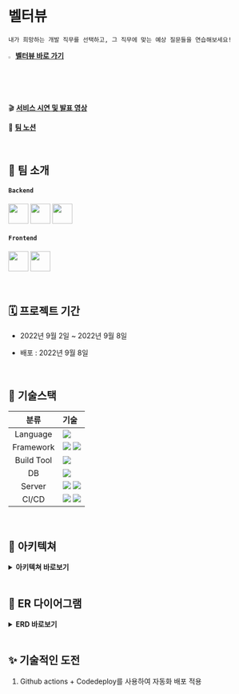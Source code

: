 # 벨터뷰

`내가 희망하는 개발 직무를 선택하고, 그 직무에 맞는 예상 질문들을 연습해보세요!`

<img src="https://www.notion.so/image/https%3A%2F%2Fapi.time.com%2Fwp-content%2Fuploads%2F2016%2F02%2Fyoung-man-job-interview-rear-view.jpg%3Fquality%3D85%26w%3D1200%26h%3D628%26crop%3D1?table=block&id=5bf85be1-8332-479e-a6cc-169fcada3c1d&spaceId=016fc4a0-7a98-4fda-9f0e-1b973b2907d8&width=2000&userId=3f2b8367-e382-4a12-8fdb-2df73efbccda&cache=v2" width="2%"> **[벨터뷰 바로 가기](http://velterview.s3-website.ap-northeast-2.amazonaws.com/)**

🎬 **[서비스 시연 및 발표 영상](https://www.youtube.com/watch?v=UN37jx7CBoM)**

👩 **[팀 노션](https://www.notion.so/7-5bf85be18332479ea6cc169fcada3c1d#ecbedd75d74447bc9c689c80d21973dc)**


<br />

## 👥 팀 소개
#### `Backend`
<a href="https://github.com/hm5938" target="_blank"><img height="40"  src="https://img.shields.io/static/v1?label=Spring&message=이혜민 &color=08CE5D&style=for-the-badge&>"/></a>
<a href="https://github.com/Song-Minjin" target="_blank"><img height="40"  src="https://img.shields.io/static/v1?label=Spring&message=송민진 &color=08CE5D&style=for-the-badge&>"/></a>
<a href="https://github.com/kky7" target="_blank"><img height="40"  src="https://img.shields.io/static/v1?label=Spring&message=김기연 &color=08CE5D&style=for-the-badge&>"/></a>

#### `Frontend`
 <a href="https://github.com/OhJungJin" target="_blank"><img height="40"  src="https://img.shields.io/static/v1?label=React&message=오정진 &color=61dafb&style=for-the-badge&>"/></a>
 <a href="https://github.com/zi-zzang" target="_blank"><img height="40"  src="https://img.shields.io/static/v1?label=React&message=김지현 &color=61dafb&style=for-the-badge&>"/></a>

<br />

## 🗓 프로젝트 기간
- 2022년 9월 2일 ~ 2022년 9월 8일

- 배포 : 2022년 9월 8일

<br />

## 📜 기술스택
|분류|기술|
| :-: |:- |
|Language|<img src="https://img.shields.io/badge/JAVA-007396?style=for-the-badge&logo=java&logoColor=white">|
|Framework|<img src="https://img.shields.io/badge/Spring-6DB33F?style=for-the-badge&logo=Spring&logoColor=white"> <img src="https://img.shields.io/badge/Springboot-6DB33F?style=for-the-badge&logo=Springboot&logoColor=white">|
|Build Tool|<img src="https://img.shields.io/badge/gradle-02303A?style=for-the-badge&logo=gradle&logoColor=white">|
|DB|<img src="https://img.shields.io/badge/mysql-4479A1?style=for-the-badge&logo=mysql&logoColor=white">|
|Server|<img src="https://img.shields.io/badge/aws-232F3E?style=for-the-badge&logo=AmazonAWS&logoColor=white"> <img src="https://img.shields.io/badge/Amazon S3-569A31?style=for-the-badge&logo=Amazon S3&logoColor=white">|
|CI/CD|<img src="https://img.shields.io/badge/GitHub Actions-2088FF?style=for-the-badge&logo=GitHub Actions&logoColor=white"> <img src="https://img.shields.io/badge/codedeploy-6DB33F?style=for-the-badge&logo=codedeploy&logoColor=white">|


<br />

## 🏰 아키텍쳐
<details>
<summary> <b>아키텍쳐 바로보기</b> </summary>
    <img src="https://user-images.githubusercontent.com/48474929/188272951-e8fb5474-4f6a-4914-9526-e13ac6c17619.png"> 
</details>

<br />

## 📕 ER 다이어그램     
    
<details>
<summary> <b>ERD 바로보기</b> </summary>
    <img src="https://user-images.githubusercontent.com/48474929/188269012-61ce0552-c99a-45c9-8485-10c8b73fd6ea.png"> 
</details>




<br />

## ✨ 기술적인 도전

1. Github actions + Codedeploy를 사용하여 자동화 배포 적용
<br />
